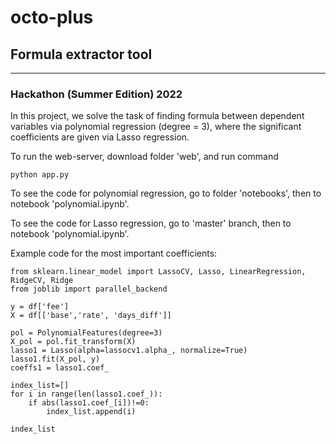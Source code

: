 # octo-plus
## Formula extractor tool
---
### Hackathon (Summer Edition) 2022

In this project, we solve the task of finding formula between dependent variables via polynomial regression (degree = 3), where the significant coefficients are given via Lasso regression.

To run the web-server, download folder 'web', and run command 
```
python app.py
```

To see the code for polynomial regression, go to folder 'notebooks', then to notebook 'polynomial.ipynb'.

To see the code for Lasso regression, go to 'master' branch, then to notebook 'polynomial.ipynb'.

Example code for the most important coefficients:

```
from sklearn.linear_model import LassoCV, Lasso, LinearRegression, RidgeCV, Ridge
from joblib import parallel_backend

y = df['fee']
X = df[['base','rate', 'days_diff']]

pol = PolynomialFeatures(degree=3)
X_pol = pol.fit_transform(X)
lasso1 = Lasso(alpha=lassocv1.alpha_, normalize=True)
lasso1.fit(X_pol, y)
coeffs1 = lasso1.coef_

index_list=[]
for i in range(len(lasso1.coef_)):
    if abs(lasso1.coef_[i])!=0:
        index_list.append(i)
        
index_list
```
